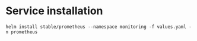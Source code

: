 # Service installation

`helm install stable/prometheus --namespace monitoring -f values.yaml -n prometheus`
